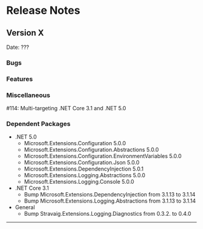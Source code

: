 # Release Notes

## Version X

Date: ???

### Bugs

### Features

### Miscellaneous

#114: Multi-targeting .NET Core 3.1 and .NET 5.0

### Dependent Packages

- .NET 5.0
  - Microsoft.Extensions.Configuration 5.0.0
  - Microsoft.Extensions.Configuration.Abstractions 5.0.0
  - Microsoft.Extensions.Configuration.EnvironmentVariables 5.0.0
  - Microsoft.Extensions.Configuration.Json 5.0.0
  - Microsoft.Extensions.DependencyInjection 5.0.1
  - Microsoft.Extensions.Logging.Abstractions 5.0.0
  - Microsoft.Extensions.Logging.Console 5.0.0
- .NET Core 3.1
  - Bump Microsoft.Extensions.DependencyInjection from 3.1.13 to 3.1.14
  - Bump Microsoft.Extensions.Logging.Abstractions from 3.1.13 to 3.1.14
- General
  - Bump Stravaig.Extensions.Logging.Diagnostics from 0.3.2. to 0.4.0

---

